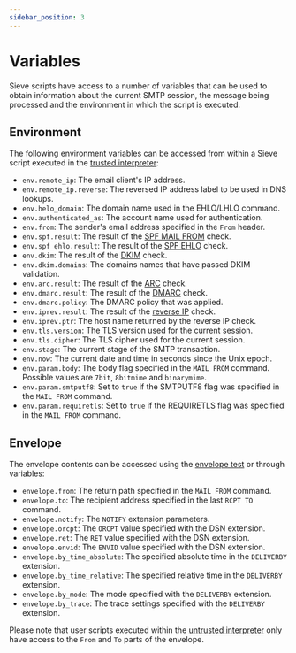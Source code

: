```yaml
---
sidebar_position: 3
---
```


# Variables

Sieve scripts have access to a number of variables that can be used to obtain information about the current SMTP session, the message being processed and the environment in which the script is executed.

## Environment

The following environment variables can be accessed from within a Sieve script executed in the [trusted interpreter](/docs/sieve/interpreter/trusted):

- `env.remote_ip`: The email client's IP address.
- `env.remote_ip.reverse`: The reversed IP address label to be used in DNS lookups.
- `env.helo_domain`: The domain name used in the EHLO/LHLO command.
- `env.authenticated_as`: The account name used for authentication.
- `env.from`: The sender's email address specified in the `From` header.
- `env.spf.result`: The result of the [SPF MAIL FROM](/docs/smtp/authentication/spf) check.
- `env.spf_ehlo.result`: The result of the [SPF EHLO](/docs/smtp/authentication/spf) check.
- `env.dkim`: The result of the [DKIM](/docs/smtp/authentication/dkim/overview) check.
- `env.dkim.domains`: The domains names that have passed DKIM validation.
- `env.arc.result`: The result of the [ARC](/docs/smtp/authentication/arc) check.
- `env.dmarc.result`: The result of the [DMARC](/docs/smtp/authentication/dmarc) check.
- `env.dmarc.policy`: The DMARC policy that was applied.
- `env.iprev.result`: The result of the [reverse IP](/docs/smtp/authentication/iprev) check.
- `env.iprev.ptr`: The host name returned by the reverse IP check.
- `env.tls.version`: The TLS version used for the current session.
- `env.tls.cipher`: The TLS cipher used for the current session.
- `env.stage`: The current stage of the SMTP transaction.
- `env.now`: The current date and time in seconds since the Unix epoch.
- `env.param.body`: The body flag specified in the `MAIL FROM` command. Possible values are `7bit`, `8bitmime` and `binarymime`.
- `env.param.smtputf8`: Set to `true` if the SMTPUTF8 flag was specified in the `MAIL FROM` command.
- `env.param.requiretls`: Set to `true` if the REQUIRETLS flag was specified in the `MAIL FROM` command.

## Envelope

The envelope contents can be accessed using the [envelope test](https://www.rfc-editor.org/rfc/rfc5228.html#page-27) or through variables:

- `envelope.from`: The return path specified in the `MAIL FROM` command.
- `envelope.to`: The recipient address specified in the last `RCPT TO` command.
- `envelope.notify`: The `NOTIFY` extension parameters.
- `envelope.orcpt`: The `ORCPT` value specified with the DSN extension.
- `envelope.ret`: The `RET` value specified with the DSN extension.
- `envelope.envid`: The `ENVID` value specified with the DSN extension.
- `envelope.by_time_absolute`: The specified absolute time in the `DELIVERBY` extension.
- `envelope.by_time_relative`: The specified relative time in the `DELIVERBY` extension.
- `envelope.by_mode`: The mode specified with the `DELIVERBY` extension.
- `envelope.by_trace`: The trace settings specified with the `DELIVERBY` extension.

Please note that user scripts executed within the [untrusted interpreter](/docs/sieve/interpreter/untrusted) only have access to the `From` and `To` parts of the envelope.
